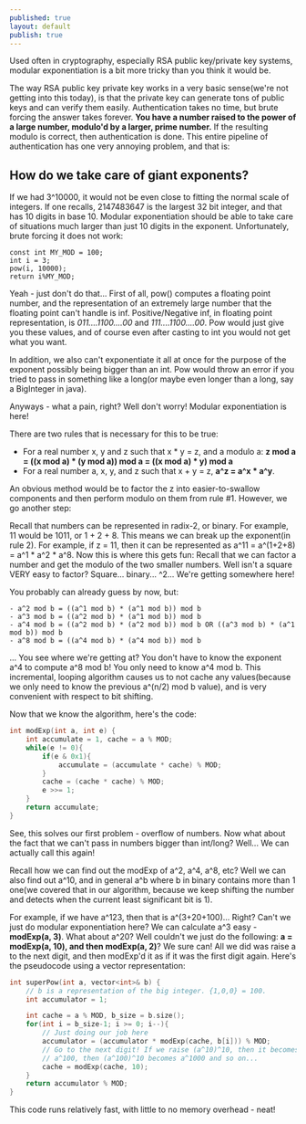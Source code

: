 ```yaml
---
published: true
layout: default
publish: true
---
```

Used often in cryptography, especially RSA public key/private key systems, modular exponentiation is a bit more tricky than you think it would be.

The way RSA public key private key works in a very basic sense(we're not getting into this today), is that the private key can generate tons of public keys and can verify them easily. Authentication takes no time, but brute forcing the answer takes forever. **You have a number raised to the power of a large number, modulo'd by a larger, prime number.** If the resulting modulo is correct, then authentication is done. This entire pipeline of authentication has one very annoying problem, and that is:

## How do we take care of giant exponents? ##

If we had 3^10000, it would not be even close to fitting the normal scale of integers. If one recalls, 2147483647 is the largest 32 bit integer, and that has 10 digits in base 10. Modular exponentiation should be able to take care of situations much larger than just 10 digits in the exponent. Unfortunately, brute forcing it does not work:


```
const int MY_MOD = 100;
int i = 3;
pow(i, 10000);
return i%MY_MOD;
```

Yeah - just don't do that... First of all, pow() computes a floating point number, and the representation of an extremely large number that the floating point can't handle is inf. Positive/Negative inf, in floating point representation, is _011....1100....00_ and _111....1100....00_. Pow would just give you these values, and of course even after casting to int you would not get what you want. 


In addition, we also can't exponentiate it all at once for the purpose of the exponent possibly being bigger than an int. Pow would throw an error if you tried to pass in something like a long(or maybe even longer than a long, say a BigInteger in java). 


Anyways - what a pain, right? Well don't worry! Modular exponentiation is here!


There are two rules that is necessary for this to be true:

- For a real number x, y and z such that x * y = z, and a modulo a: **z mod a = ((x mod a) * (y mod a)) mod a = ((x mod a) * y) mod a**
- For a real number a, x, y, and z such that x + y = z, **a^z = a^x * a^y**.


An obvious method would be to factor the z into easier-to-swallow components and then perform modulo on them from rule #1. However, we go another step:


Recall that numbers can be represented in radix-2, or binary. For example, 11 would be 1011, or 1 + 2 + 8. This means we can break up the exponent(in rule 2). For example, if z = 11, then it can be represented as a^11 = a^(1+2+8) = a^1 * a^2 * a^8. Now this is where this gets fun: Recall that we can factor a number and get the modulo of the two smaller numbers. Well isn't a square VERY easy to factor? Square... binary... ^2... We're getting somewhere here!


You probably can already guess by now, but: 

	- a^2 mod b = ((a^1 mod b) * (a^1 mod b)) mod b
    - a^3 mod b = ((a^2 mod b) * (a^1 mod b)) mod b
    - a^4 mod b = ((a^2 mod b) * (a^2 mod b)) mod b OR ((a^3 mod b) * (a^1 mod b)) mod b
    - a^8 mod b = ((a^4 mod b) * (a^4 mod b)) mod b
    
... You see where we're getting at? You don't have to know the exponent a^4 to compute a^8 mod b! You only need to know a^4 mod b. This incremental, looping algorithm causes us to not cache any values(because we only need to know the previous a^(n/2) mod b value), and is very convenient with respect to bit shifting.


Now that we know the algorithm, here's the code:

```c++
int modExp(int a, int e) {
    int accumulate = 1, cache = a % MOD;
    while(e != 0){
        if(e & 0x1){
            accumulate = (accumulate * cache) % MOD;
        }
        cache = (cache * cache) % MOD;
        e >>= 1;
    }
    return accumulate;
}
```

See, this solves our first problem - overflow of numbers. Now what about the fact that we can't pass in numbers bigger than int/long? Well... We can actually call this again!


Recall how we can find out the modExp of a^2, a^4, a^8, etc? Well we can also find out a^10, and in general a^b where b in binary contains more than 1 one(we covered that in our algorithm, because we keep shifting the number and detects when the current least significant bit is 1). 


For example, if we have a^123, then that is a^(3+20+100)... Right? Can't we just do modular exponentiation here? We can calculate a^3 easy - **modExp(a, 3)**. What about a^20? Well couldn't we just do the following: **a = modExp(a, 10), and then modExp(a, 2)**? We sure can! All we did was raise a to the next digit, and then modExp'd it as if it was the first digit again. Here's the pseudocode using a vector representation:

```c++
int superPow(int a, vector<int>& b) {
    // b is a representation of the big integer. {1,0,0} = 100.
    int accumulator = 1;

    int cache = a % MOD, b_size = b.size();
    for(int i = b_size-1; i >= 0; i--){
        // Just doing our job here
        accumulator = (accumulator * modExp(cache, b[i])) % MOD;
        // Go to the next digit! If we raise (a^10)^10, then it becomes
        // a^100, then (a^100)^10 becomes a^1000 and so on...
        cache = modExp(cache, 10);
    }
    return accumulator % MOD;
}
```

This code runs relatively fast, with little to no memory overhead - neat!
